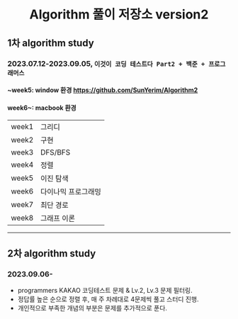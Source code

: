 <div align="center">

# Algorithm 풀이 저장소 version2

</div>

## 1차 algorithm study

### 2023.07.12-2023.09.05, `이것이 코딩 테스트다 Part2 + 백준 + 프로그래머스`

#### ~week5: window 환경 https://github.com/SunYerim/Algorithm2
#### week6~: macbook 환경
<table>
<tr>
<td>
    week1
</td>
<td>
    그리디
</td>
</tr>
<tr>
<td>
    week2
</td>
<td>
    구현
</td>
</tr>
<tr>
<td>
    week3
</td>
<td>
    DFS/BFS
</td>
</tr>
<tr>
<td>
    week4
</td>
<td>
    정렬
</td>
</tr>
<tr>
<td>
    week5
</td>
<td>
    이진  탐색
</td>
</tr>
<tr>
<td>
    week6
</td>
<td>
    다이나믹 프로그래밍
</td>
</tr>
<tr>
<td>
    week7
</td>
<td>
     최단 경로
</td>
</tr>
<tr>
<td>
    week8
</td>
<td>
    그래프 이론
</td>
</tr>

</table>

<hr>

## 2차 algorithm study
### 2023.09.06-

- programmers KAKAO 코딩테스트 문제 & Lv.2, Lv.3 문제 필터링.
- 정답률 높은 순으로 정렬 후, 매 주 차례대로 4문제씩 풀고 스터디 진행.
- 개인적으로 부족한 개념의 부분은 문제를 추가적으로 푼다.